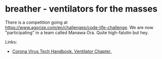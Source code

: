 # breather - ventilators for the masses


There is a competition going at
https://www.agorize.com/en/challenges/code-life-challenge. We are now
"participating" in a team called Manawa Ora. Quite high-falutin but hey.

Links:
* [Corona Virus Tech Handbook. Ventilator Chapter.](https://coronavirustechhandbook.com/ventilators)
